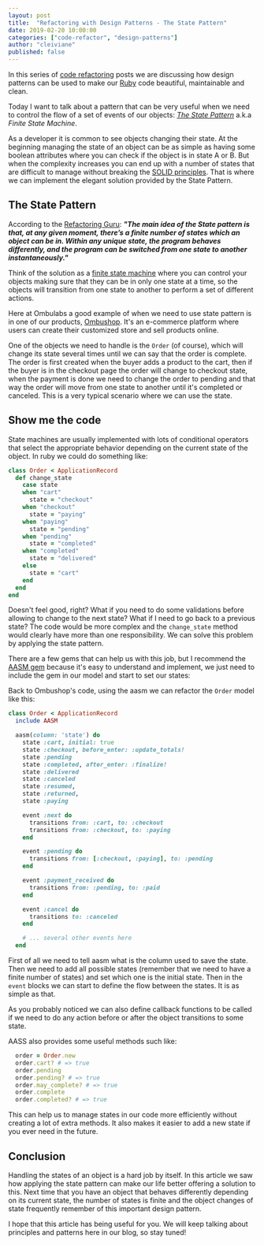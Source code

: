 ```yaml
---
layout: post
title:  "Refactoring with Design Patterns - The State Pattern"
date: 2019-02-20 10:00:00
categories: ["code-refactor", "design-patterns"]
author: "cleiviane"
published: false
---
```


In this series of [code refactoring](https://www.ombulabs.com/blog/tags/code-refactor) posts we are discussing how design patterns can be used to make our [Ruby](https://www.ruby-lang.org/en/) code beautiful, maintainable and clean.

Today I want to talk about a pattern that can be very useful when we need to control the flow of a set of events of our objects: *[The State Pattern](http://wiki.c2.com/?StatePattern)* a.k.a *Finite State Machine*.

As a developer it is common to see objects changing their state. At the beginning managing the state of an object can be as simple as having some boolean attributes where you can check if the object is in state A or B. But when the complexity increases you can end up with a number of states that are difficult to manage without breaking the [SOLID principles](http://butunclebob.com/ArticleS.UncleBob.PrinciplesOfOod). That is where we can implement the elegant solution provided by the State Pattern.

<!--more-->

## The State Pattern

According to the [Refactoring Guru](https://refactoring.guru/design-patterns/state): <strong>_"The main idea of the State pattern is that, at any given moment, there’s a finite number of states which an object can be in. Within any unique state, the program behaves differently, and the program can be switched from one state to another instantaneously."_</strong>

Think of the solution as a [finite state machine](https://brilliant.org/wiki/finite-state-machines/) where you can control your objects making sure that they can be in only one state at a time, so the objects will transition from one state to another to perform a set of different actions.

Here at Ombulabs a good example of when we need to use state pattern is in one of our products, [Ombushop](https://www.ombushop.com). It's an e-commerce platform where users can create their customized store and sell products online.

One of the objects we need to handle is the `Order` (of course), which will change its state several times until we can say that the order is complete. The order is first created when the buyer adds a product to the cart, then if the buyer is in the checkout page the order will change to checkout state, when the payment is done we need to change the order to pending and that way the order will move from one state to another until it's completed or canceled. This is a very typical scenario where we can use the state.

<!--more-->

## Show me the code

State machines are usually implemented with lots of conditional operators that select the appropriate behavior depending on the current state of the object. In ruby we could do something like:

```ruby
class Order < ApplicationRecord
  def change_state
    case state
    when "cart"
      state = "checkout"
    when "checkout"
      state = "paying"
    when "paying"
      state = "pending"
    when "pending"
      state = "completed"
    when "completed"
      state = "delivered"
    else
      state = "cart"
    end
  end
end
```

Doesn't feel good, right? What if you need to do some validations before allowing to change to the next state? What if I need to go back to a previous state? The code would be more complex and the `change_state` method would clearly have more than one responsibility. We can solve this problem by applying the state pattern.

There are a few gems that can help us with this job, but I recommend the [AASM gem](https://github.com/aasm/aasm) because it's easy to understand and implement, we just need to include the gem in our model and start to set our states:

Back to Ombushop's code, using the aasm we can refactor the `Order` model like this:

```ruby
class Order < ApplicationRecord
  include AASM

  aasm(column: 'state') do
    state :cart, initial: true
    state :checkout, before_enter: :update_totals!
    state :pending
    state :completed, after_enter: :finalize!
    state :delivered
    state :canceled
    state :resumed,
    state :returned,
    state :paying

    event :next do
      transitions from: :cart, to: :checkout
      transitions from: :checkout, to: :paying
    end

    event :pending do
      transitions from: [:checkout, :paying], to: :pending
    end

    event :payment_received do
      transitions from: :pending, to: :paid
    end

    event :cancel do
      transitions to: :canceled
    end

    # ... several other events here
  end
```

First of all we need to tell aasm what is the column used to save the state. Then we need to add all possible states (remember that we need to have a finite number of states) and set which one is the initial state. Then in the `event` blocks we can start to define the flow between the states. It is as simple as that.

As you probably noticed we can also define callback functions to be called if we need to do any action before or after the object transitions to some state.

AASS also provides some useful methods such like:

```ruby
  order = Order.new
  order.cart? # => true
  order.pending
  order.pending? # => true
  order.may_complete? # => true
  order.complete
  order.completed? # => true
```

This can help us to manage states in our code more efficiently without creating a lot of extra methods. It also makes it easier to add a new state if you ever need in the future.

## Conclusion
Handling the states of an object is a hard job by itself. In this article we saw how applying the state pattern can make our life better offering a solution to this. Next time that you have an object that behaves differently depending on its current state, the number of states is finite and the object changes of state frequently remember of this important design pattern.

I hope that this article has being useful for you. We will keep talking about principles and patterns here in our blog, so stay tuned!
